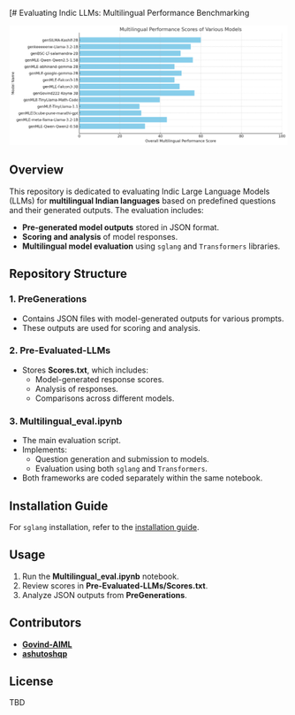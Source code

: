 [# Evaluating Indic LLMs: Multilingual Performance Benchmarking

![Model Scores Graph](image.png)

## Overview
This repository is dedicated to evaluating Indic Large Language Models (LLMs) for **multilingual Indian languages** based on predefined questions and their generated outputs. The evaluation includes:
- **Pre-generated model outputs** stored in JSON format.
- **Scoring and analysis** of model responses.
- **Multilingual model evaluation** using `sglang` and `Transformers` libraries.

## Repository Structure

### 1. PreGenerations
- Contains JSON files with model-generated outputs for various prompts.
- These outputs are used for scoring and analysis.

### 2. Pre-Evaluated-LLMs
- Stores **Scores.txt**, which includes:
  - Model-generated response scores.
  - Analysis of responses.
  - Comparisons across different models.

### 3. Multilingual_eval.ipynb
- The main evaluation script.
- Implements:
  - Question generation and submission to models.
  - Evaluation using both `sglang` and `Transformers`.
- Both frameworks are coded separately within the same notebook.

## Installation Guide
For `sglang` installation, refer to the [installation guide](https://github.com/build-ai-applications/Eval-small-model).

## Usage
1. Run the **Multilingual_eval.ipynb** notebook.
2. Review scores in **Pre-Evaluated-LLMs/Scores.txt**.
3. Analyze JSON outputs from **PreGenerations**.

## Contributors
- **[Govind-AIML](https://github.com/Govind-AIML)**
- **[ashutoshqp](https://github.com/ashutoshqp)**

## License
TBD
